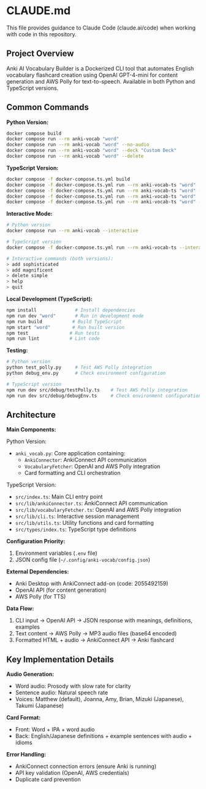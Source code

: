 # CLAUDE.md

This file provides guidance to Claude Code (claude.ai/code) when working with code in this repository.

## Project Overview

Anki AI Vocabulary Builder is a Dockerized CLI tool that automates English vocabulary flashcard creation using OpenAI GPT-4-mini for content generation and AWS Polly for text-to-speech. Available in both Python and TypeScript versions.

## Common Commands

**Python Version:**
```bash
docker compose build
docker compose run --rm anki-vocab "word"
docker compose run --rm anki-vocab "word" --no-audio
docker compose run --rm anki-vocab "word" --deck "Custom Deck"
docker compose run --rm anki-vocab "word" --delete
```

**TypeScript Version:**
```bash
docker compose -f docker-compose.ts.yml build
docker compose -f docker-compose.ts.yml run --rm anki-vocab-ts "word"
docker compose -f docker-compose.ts.yml run --rm anki-vocab-ts "word" --no-audio
docker compose -f docker-compose.ts.yml run --rm anki-vocab-ts "word" --deck "Custom Deck"
docker compose -f docker-compose.ts.yml run --rm anki-vocab-ts "word" --delete
```

**Interactive Mode:**
```bash
# Python version
docker compose run --rm anki-vocab --interactive

# TypeScript version  
docker compose -f docker-compose.ts.yml run --rm anki-vocab-ts --interactive

# Interactive commands (both versions):
> add sophisticated
> add magnificent
> delete simple
> help
> quit
```

**Local Development (TypeScript):**
```bash
npm install              # Install dependencies
npm run dev "word"       # Run in development mode
npm run build           # Build TypeScript
npm start "word"        # Run built version
npm test               # Run tests
npm run lint           # Lint code
```

**Testing:**
```bash
# Python version
python test_polly.py     # Test AWS Polly integration
python debug_env.py      # Check environment configuration

# TypeScript version
npm run dev src/debug/testPolly.ts    # Test AWS Polly integration
npm run dev src/debug/debugEnv.ts     # Check environment configuration
```

## Architecture

**Main Components:**

Python Version:
- `anki_vocab.py`: Core application containing:
  - `AnkiConnector`: AnkiConnect API communication
  - `VocabularyFetcher`: OpenAI and AWS Polly integration
  - Card formatting and CLI orchestration

TypeScript Version:
- `src/index.ts`: Main CLI entry point
- `src/lib/ankiConnector.ts`: AnkiConnect API communication
- `src/lib/vocabularyFetcher.ts`: OpenAI and AWS Polly integration
- `src/lib/cli.ts`: Interactive session management
- `src/lib/utils.ts`: Utility functions and card formatting
- `src/types/index.ts`: TypeScript type definitions

**Configuration Priority:**
1. Environment variables (`.env` file)
2. JSON config file (`~/.config/anki-vocab/config.json`)

**External Dependencies:**
- Anki Desktop with AnkiConnect add-on (code: 2055492159)
- OpenAI API (for content generation)
- AWS Polly (for TTS)

**Data Flow:**
1. CLI input → OpenAI API → JSON response with meanings, definitions, examples
2. Text content → AWS Polly → MP3 audio files (base64 encoded)
3. Formatted HTML + audio → AnkiConnect API → Anki flashcard

## Key Implementation Details

**Audio Generation:**
- Word audio: Prosody with slow rate for clarity
- Sentence audio: Natural speech rate
- Voices: Matthew (default), Joanna, Amy, Brian, Mizuki (Japanese), Takumi (Japanese)

**Card Format:**
- Front: Word + IPA + word audio
- Back: English/Japanese definitions + example sentences with audio + idioms

**Error Handling:**
- AnkiConnect connection errors (ensure Anki is running)
- API key validation (OpenAI, AWS credentials)
- Duplicate card prevention
